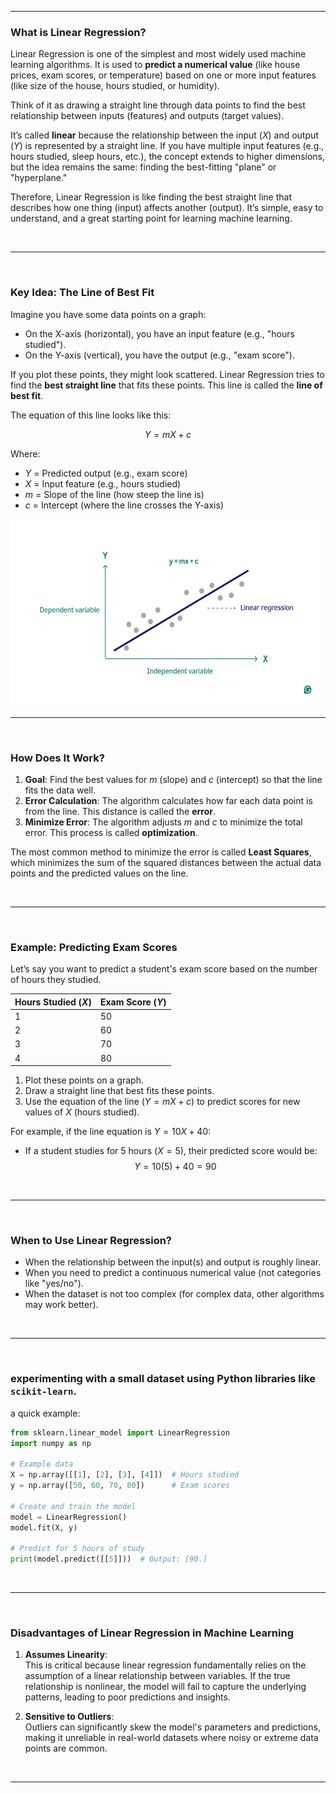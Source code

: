 
---

### What is Linear Regression?

Linear Regression is one of the simplest and most widely used machine learning algorithms. It is used to **predict a numerical value** (like house prices, exam scores, or temperature) based on one or more input features (like size of the house, hours studied, or humidity).

Think of it as drawing a straight line through data points to find the best relationship between inputs (features) and outputs (target values). <br>

It’s called **linear** because the relationship between the input ($X$) and output ($Y$) is represented by a straight line. If you have multiple input features (e.g., hours studied, sleep hours, etc.), the concept extends to higher dimensions, but the idea remains the same: finding the best-fitting "plane" or "hyperplane."  <br>


Therefore, Linear Regression is like finding the best straight line that describes how one thing (input) affects another (output). It’s simple, easy to understand, and a great starting point for learning machine learning. 


<br>

--- 

<br>

### Key Idea: The Line of Best Fit

Imagine you have some data points on a graph:

- On the X-axis (horizontal), you have an input feature (e.g., "hours studied").
- On the Y-axis (vertical), you have the output (e.g., "exam score").

If you plot these points, they might look scattered. Linear Regression tries to find the **best straight line** that fits these points. This line is called the **line of best fit**.

The equation of this line looks like this:

$$
Y = mX + c
$$

Where:
- $Y$ = Predicted output (e.g., exam score)
- $X$ = Input feature (e.g., hours studied)
- $m$ = Slope of the line (how steep the line is)
- $c$ = Intercept (where the line crosses the Y-axis)

<img src = "fig1.png" width="500" height="300">

<br>

--- 

<br>

### How Does It Work?

1. **Goal**: Find the best values for $m$ (slope) and $c$ (intercept) so that the line fits the data well.
2. **Error Calculation**: The algorithm calculates how far each data point is from the line. This distance is called the **error**.
3. **Minimize Error**: The algorithm adjusts $m$ and $c$ to minimize the total error. This process is called **optimization**.

The most common method to minimize the error is called **Least Squares**, which minimizes the sum of the squared distances between the actual data points and the predicted values on the line.

<br>

--- 

<br>

### Example: Predicting Exam Scores

Let’s say you want to predict a student's exam score based on the number of hours they studied.

| Hours Studied ($X$) | Exam Score ($Y$) |
|----------------------|-------------------|
| 1                    | 50                |
| 2                    | 60                |
| 3                    | 70                |
| 4                    | 80                |

1. Plot these points on a graph.
2. Draw a straight line that best fits these points.
3. Use the equation of the line ($Y = mX + c$) to predict scores for new values of $X$ (hours studied).

For example, if the line equation is $Y = 10X + 40$:
- If a student studies for 5 hours ($X = 5$), their predicted score would be:
  $$
  Y = 10(5) + 40 = 90
  $$

<br>

--- 

<br>


### When to Use Linear Regression?

- When the relationship between the input(s) and output is roughly linear.
- When you need to predict a continuous numerical value (not categories like "yes/no").
- When the dataset is not too complex (for complex data, other algorithms may work better).

<br>

--- 

<br>

### experimenting with a small dataset using Python libraries like `scikit-learn`.

 a quick example:

```python
from sklearn.linear_model import LinearRegression
import numpy as np

# Example data
X = np.array([[1], [2], [3], [4]])  # Hours studied
y = np.array([50, 60, 70, 80])      # Exam scores

# Create and train the model
model = LinearRegression()
model.fit(X, y)

# Predict for 5 hours of study
print(model.predict([[5]]))  # Output: [90.]
```



<br>

--- 

<br>

### Disadvantages of Linear Regression in Machine Learning

1. **Assumes Linearity**:  
   This is critical because linear regression fundamentally relies on the assumption of a linear relationship between variables. If the true relationship is nonlinear, the model will fail to capture the underlying patterns, leading to poor predictions and insights.

2. **Sensitive to Outliers**:  
   Outliers can significantly skew the model's parameters and predictions, making it unreliable in real-world datasets where noisy or extreme data points are common.


<br>

--- 

<br>
   
